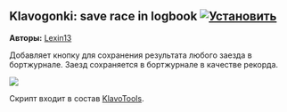 ## Klavogonki: save race in logbook [![Установить](http://s43.radikal.ru/i101/1406/15/25aa0cc99cf2.png)](https://github.com/voidmain02/KgScripts/raw/master/scripts/save_race_in_blog.user.js)
**Авторы:** [Lexin13](http://klavogonki.ru/u/#/148447/)

Добавляет кнопку для сохранения результата любого заезда в бортжурнале. Заезд сохраняется в бортжурнале в качестве рекорда.

![](http://s57.radikal.ru/i158/1406/09/a7f9a8ded8d4.png)

Скрипт входит в состав [KlavoTools](https://chrome.google.com/webstore/detail/klavotools/gjfkpldhfcknofacejmlahofmcmhgpic).
